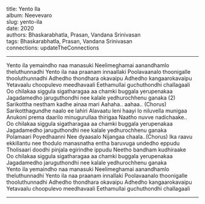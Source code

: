 title: Yento Ila  
album: Neevevaro  
slug: yento-ila  
date: 2020  
authors: Bhaskarabhatla, Prasan, Vandana Srinivasan  
tags: Bhaskarabhatla, Prasan, Vandana Srinivasan  
connections: updateTheConnections  

------------

Yento ila yemaindho naa manasuki Neelimeghamai aanandhamlo theluthunnadhi Yento ila naa praanam innaallaki Poolavaanalo thoonigalle thooluthunnadhi Adhedho thondhara okavaipu Adhedho kangaarokavaipu Yetavaalu choopulevo meedhavaali Eethamullai guchuthondhi challagaali  
Oo chilakaa siggula sigatharagaa aa chamki buggala yerupenakaa Jagadamedho jaruguthondhi nee kalale yedhurochhenu ganaka (2)  
Sarikottha nestham kadhe ainaa mari Aahaha.. aahaa.. (Chorus) Sarikotthagundhe naalo ee lahiri Alavaatu leni haayi lo niluvella munigaa Anukoni prema daarilo minugurullaa thirigaa Naatho nuvve nadichaake..  
Oo chilakaa siggula sigatharagaa aa chamki buggala yerupenakaa Jagadamedho jaruguthondhi nee kalale yedhurochhenu ganaka  
Polamaari Poyedhaanni Nee dyaasalo Nijangaa chaala..(Chorus) Ika raavu ekkillantu nee thodulo manasnatha entha baruvuga undedho eppudu Tholisaari doodhi pinjala egirindhe ippudu Neetho bandham kudhiraake  
Oo chilakaa siggula sigatharagaa aa chamki buggala yerupenakaa Jagadamedho jaruguthondhi nee kalale yedhurochhenu ganaka  
Yento ila yemaindho naa manasuki Neelimeghamai aanandhamlo theluthunnadhi Yento ila naa praanam innallaki Poolavaanalo thoonigalle thooluthunnadhi Adhedho thondhara okavaipu Adhedho kangaarokavaipu Yetavaalu choopulevo meedhavaali Eethamullai guchuthondhi challagaali  


------------
